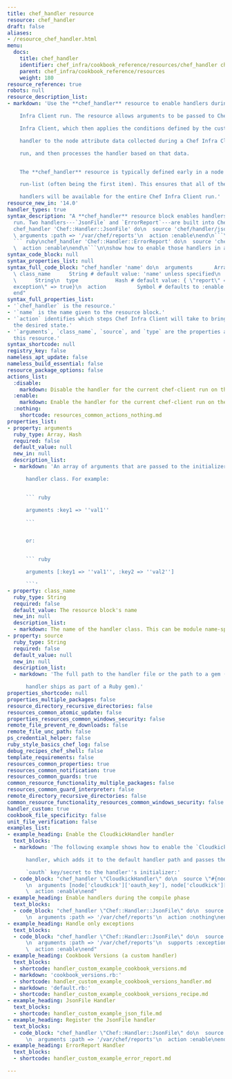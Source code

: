 ```yaml
---
title: chef_handler resource
resource: chef_handler
draft: false
aliases:
- /resource_chef_handler.html
menu:
  docs:
    title: chef_handler
    identifier: chef_infra/cookbook_reference/resources/chef_handler chef_handler
    parent: chef_infra/cookbook_reference/resources
    weight: 180
resource_reference: true
robots: null
resource_description_list:
- markdown: 'Use the **chef_handler** resource to enable handlers during a Chef

    Infra Client run. The resource allows arguments to be passed to Chef

    Infra Client, which then applies the conditions defined by the custom

    handler to the node attribute data collected during a Chef Infra Client

    run, and then processes the handler based on that data.


    The **chef_handler** resource is typically defined early in a node''s

    run-list (often being the first item). This ensures that all of the

    handlers will be available for the entire Chef Infra Client run.'
resource_new_in: '14.0'
handler_types: true
syntax_description: "A **chef_handler** resource block enables handlers during a chef-client\n\
  run. Two handlers---`JsonFile` and `ErrorReport`---are built into Chef:\n\n``` ruby\n\
  chef_handler 'Chef::Handler::JsonFile' do\n  source 'chef/handler/json_file'\n \
  \ arguments :path => '/var/chef/reports'\n  action :enable\nend\n```\n\nand:\n\n\
  ``` ruby\nchef_handler 'Chef::Handler::ErrorReport' do\n  source 'chef/handler/error_report'\n\
  \  action :enable\nend\n```\n\nshow how to enable those handlers in a recipe."
syntax_code_block: null
syntax_properties_list: null
syntax_full_code_block: "chef_handler 'name' do\n  arguments       Array, Hash\n \
  \ class_name      String # default value: 'name' unless specified\n  source    \
  \      String\n  type            Hash # default value: { \"report\" => true, \"\
  exception\" => true}\n  action          Symbol # defaults to :enable if not specified\n\
  end"
syntax_full_properties_list:
- '`chef_handler` is the resource.'
- '`name` is the name given to the resource block.'
- '`action` identifies which steps Chef Infra Client will take to bring the node into
  the desired state.'
- '`arguments`, `class_name`, `source`, and `type` are the properties available to
  this resource.'
syntax_shortcode: null
registry_key: false
nameless_apt_update: false
nameless_build_essential: false
resource_package_options: false
actions_list:
  :disable:
    markdown: Disable the handler for the current chef-client run on the current node.
  :enable:
    markdown: Enable the handler for the current chef-client run on the current node.
  :nothing:
    shortcode: resources_common_actions_nothing.md
properties_list:
- property: arguments
  ruby_type: Array, Hash
  required: false
  default_value: null
  new_in: null
  description_list:
  - markdown: 'An array of arguments that are passed to the initializer for the

      handler class. For example:


      ``` ruby

      arguments :key1 => ''val1''

      ```


      or:


      ``` ruby

      arguments [:key1 => ''val1'', :key2 => ''val2'']

      ```'
- property: class_name
  ruby_type: String
  required: false
  default_value: The resource block's name
  new_in: null
  description_list:
  - markdown: The name of the handler class. This can be module name-spaced.
- property: source
  ruby_type: String
  required: false
  default_value: null
  new_in: null
  description_list:
  - markdown: 'The full path to the handler file or the path to a gem (if the

      handler ships as part of a Ruby gem).'
properties_shortcode: null
properties_multiple_packages: false
resource_directory_recursive_directories: false
resources_common_atomic_update: false
properties_resources_common_windows_security: false
remote_file_prevent_re_downloads: false
remote_file_unc_path: false
ps_credential_helper: false
ruby_style_basics_chef_log: false
debug_recipes_chef_shell: false
template_requirements: false
resources_common_properties: true
resources_common_notification: true
resources_common_guards: true
common_resource_functionality_multiple_packages: false
resources_common_guard_interpreter: false
remote_directory_recursive_directories: false
common_resource_functionality_resources_common_windows_security: false
handler_custom: true
cookbook_file_specificity: false
unit_file_verification: false
examples_list:
- example_heading: Enable the CloudkickHandler handler
  text_blocks:
  - markdown: 'The following example shows how to enable the `CloudkickHandler`

      handler, which adds it to the default handler path and passes the

      `oauth` key/secret to the handler''s initializer:'
  - code_block: "chef_handler \"CloudkickHandler\" do\n  source \"#{node['chef_handler']['handler_path']}/cloudkick_handler.rb\"\
      \n  arguments [node['cloudkick']['oauth_key'], node['cloudkick']['oauth_secret']]\n\
      \  action :enable\nend"
- example_heading: Enable handlers during the compile phase
  text_blocks:
  - code_block: "chef_handler \"Chef::Handler::JsonFile\" do\n  source \"chef/handler/json_file\"\
      \n  arguments :path => '/var/chef/reports'\n  action :nothing\nend.run_action(:enable)"
- example_heading: Handle only exceptions
  text_blocks:
  - code_block: "chef_handler \"Chef::Handler::JsonFile\" do\n  source \"chef/handler/json_file\"\
      \n  arguments :path => '/var/chef/reports'\n  supports :exception => true\n\
      \  action :enable\nend"
- example_heading: Cookbook Versions (a custom handler)
  text_blocks:
  - shortcode: handler_custom_example_cookbook_versions.md
  - markdown: 'cookbook_versions.rb:'
  - shortcode: handler_custom_example_cookbook_versions_handler.md
  - markdown: 'default.rb:'
  - shortcode: handler_custom_example_cookbook_versions_recipe.md
- example_heading: JsonFile Handler
  text_blocks:
  - shortcode: handler_custom_example_json_file.md
- example_heading: Register the JsonFile handler
  text_blocks:
  - code_block: "chef_handler \"Chef::Handler::JsonFile\" do\n  source \"chef/handler/json_file\"\
      \n  arguments :path => '/var/chef/reports'\n  action :enable\nend"
- example_heading: ErrorReport Handler
  text_blocks:
  - shortcode: handler_custom_example_error_report.md

---
```

